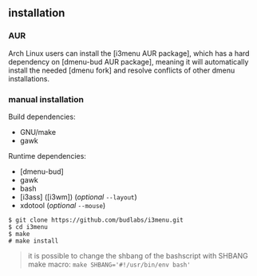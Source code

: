 ## installation

### AUR

Arch Linux users can install the [i3menu AUR package],
which has a hard dependency on [dmenu-bud AUR package], 
meaning it will automatically install the needed [dmenu fork]
and resolve conflicts of other dmenu installations.

### manual installation

Build dependencies: 
  - GNU/make
  - gawk

Runtime dependencies: 
  - [dmenu-bud]
  - gawk
  - bash
  - [i3ass] ([i3wm]) (*optional* `--layout`)
  - xdotool (*optional* `--mouse`)

``` text
$ git clone https://github.com/budlabs/i3menu.git
$ cd i3menu
$ make
# make install
```

> it is possible to change the shbang of the bashscript
> with SHBANG make macro: `make SHBANG='#!/usr/bin/env bash'`


